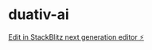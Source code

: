 # duativ-ai

[Edit in StackBlitz next generation editor ⚡️](https://stackblitz.com/~/github.com/marcup/duativ-ai)